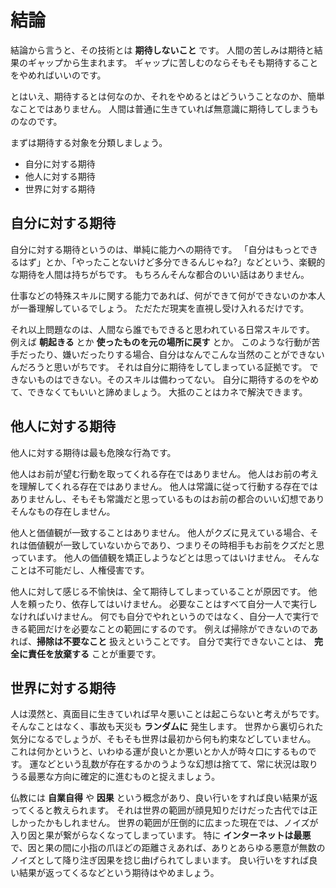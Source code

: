 # 結論

結論から言うと、その技術とは **期待しないこと** です。
人間の苦しみは期待と結果のギャップから生まれます。
ギャップに苦しむのならそもそも期待することをやめればいいのです。

とはいえ、期待するとは何なのか、それをやめるとはどういうことなのか、簡単なことではありません。
人間は普通に生きていれば無意識に期待してしまうものなのです。

まずは期待する対象を分類しましょう。

- 自分に対する期待
- 他人に対する期待
- 世界に対する期待

## 自分に対する期待

自分に対する期待というのは、単純に能力への期待です。
「自分はもっとできるはず」とか、「やったことないけど多分できるんじゃね?」などという、楽観的な期待を人間は持ちがちです。
もちろんそんな都合のいい話はありません。

仕事などの特殊スキルに関する能力であれば、何ができて何ができないのか本人が一番理解しているでしょう。
ただただ現実を直視し受け入れるだけです。

それ以上問題なのは、人間なら誰でもできると思われている日常スキルです。
例えば **朝起きる** とか **使ったものを元の場所に戻す** とか。
このような行動が苦手だったり、嫌いだったりする場合、自分はなんでこんな当然のことができないんだろうと思いがちです。
それは自分に期待をしてしまっている証拠です。
できないものはできない。そのスキルは備わってない。
自分に期待するのをやめて、できなくてもいいと諦めましょう。
大抵のことはカネで解決できます。

## 他人に対する期待

他人に対する期待は最も危険な行為です。

他人はお前が望む行動を取ってくれる存在ではありません。
他人はお前の考えを理解してくれる存在ではありません。
他人は常識に従って行動する存在ではありませんし、そもそも常識だと思っているものはお前の都合のいい幻想でありそんなもの存在しません。

他人と価値観が一致することはありません。
他人がクズに見えている場合、それは価値観が一致していないからであり、つまりその時相手もお前をクズだと思っています。
他人の価値観を矯正しようなどとは思ってはいけません。
そんなことは不可能だし、人権侵害です。

他人に対して感じる不愉快は、全て期待してしまっていることが原因です。
他人を頼ったり、依存してはいけません。
必要なことはすべて自分一人で実行しなければいけません。
何でも自分でやれというのではなく、自分一人で実行できる範囲だけを必要なことの範囲にするのです。
例えば掃除ができないのであれば、**掃除は不要なこと** 扱えということです。
自分で実行できないことは、 **完全に責任を放棄する** ことが重要です。

## 世界に対する期待

人は漠然と、真面目に生きていれば早々悪いことは起こらないと考えがちです。
そんなことはなく、事故も天災も **ランダムに** 発生します。
世界から裏切られた気分になるでしょうが、そもそも世界は最初から何も約束などしていません。
これは何かというと、いわゆる運が良いとか悪いとか人が時々口にするものです。
運などという乱数が存在するかのうような幻想は捨てて、常に状況は取りうる最悪な方向に確定的に進むものと捉えましょう。

仏教には **自業自得** や **因果** という概念があり、良い行いをすれば良い結果が返ってくると教えられます。
それは世界の範囲が顔見知りだけだった古代では正しかったかもしれません。
世界の範囲が圧倒的に広まった現在では、ノイズが入り因と果が繋がらなくなってしまっています。
特に **インターネットは最悪** で、因と果の間に小指の爪ほどの距離さえあれば、ありとあらゆる悪意が無数のノイズとして降り注ぎ因果を捻じ曲げられてしまいます。
良い行いをすれば良い結果が返ってくるなどという期待はやめましょう。
